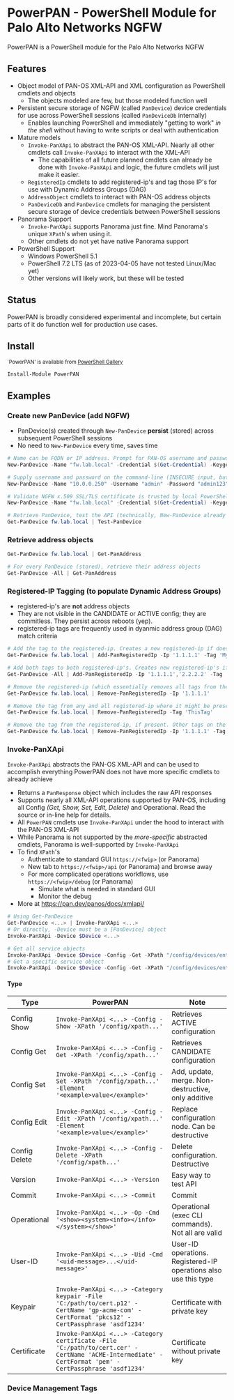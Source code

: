 # PowerPAN - PowerShell Module for Palo Alto Networks NGFW

PowerPAN is a PowerShell module for the Palo Alto Networks NGFW

## Features

- Object model of PAN-OS XML-API and XML configuration as PowerShell cmdlets and objects
  - The objects modeled are few, but those modeled function well
- Persistent secure storage of NGFW (called `PanDevice`) device credentials for use across PowerShell sessions (called `PanDeviceDb` internally)
  - Enables launching PowerShell and immediately "getting to work" *in the shell* without having to write scripts or deal with authentication
- Mature models
  - `Invoke-PanXApi` to abstract the PAN-OS XML-API. Nearly all other cmdlets call `Invoke-PanXApi` to interact with the XML-API
    - The capabilities of all future planned cmdlets can already be done with `Invoke-PanXApi` and logic, the future cmdlets will just make it easier.
  - `RegisteredIp` cmdlets to add registered-ip's and tag those IP's for use with Dynamic Address Groups (DAG)
  - `AddressObject` cmdlets to interact with PAN-OS address objects
  - `PanDeviceDb` and `PanDevice` cmdlets for managing the persistent secure storage of device credentials between PowerShell sessions
- Panorama Support
  - `Invoke-PanXApi` supports Panorama just fine. Mind Panorama's unique `XPath`'s when using it.
  - Other cmdlets do not yet have native Panorama support
- PowerShell Support
  - Windows PowerShell 5.1
  - PowerShell 7.2 LTS (as of 2023-04-05 have not tested Linux/Mac yet)
  - Other versions will likely work, but these will be tested

## Status

PowerPAN is broadly considered experimental and incomplete, but certain parts of it do function well for production use cases.

## Install

<sub>`PowerPAN' is available from [PowerShell Gallery](https://www.powershellgallery.com/packages/PowerPAN)</sub>

`Install-Module PowerPAN`

## Examples

### Create new PanDevice (add NGFW)

- PanDevice(s) created through `New-PanDevice` **persist** (stored) across subsequent PowerShell sessions
- No need to `New-PanDevice` every time, saves time

```powershell
# Name can be FQDN or IP address. Prompt for PAN-OS username and password using PSCredential (secure input)
New-PanDevice -Name "fw.lab.local" -Credential $(Get-Credential) -Keygen

# Supply username and password on the command-line (INSECURE input, but supported). IPv4 address is supported as well.
New-PanDevice -Name "10.0.0.250" -Username "admin" -Password "admin123" -Keygen

# Validate NGFW x.509 SSL/TLS certificate is trusted by local PowerShell session. Validation is disabled by default. Per device setting is persists.
New-PanDevice -Name "fw.lab.local" -Credential $(Get-Credential) -Keygen -ValidateCertificate

# Retrieve PanDevice, test the API (technically, New-PanDevice already tests, but can be used on subsequent PS sessions to verify)
Get-PanDevice fw.lab.local | Test-PanDevice
```

### Retrieve address objects

```powershell
Get-PanDevice fw.lab.local | Get-PanAddress

# For every PanDevice (stored), retrieve their address objects
Get-PanDevice -All | Get-PanAddress
```

### Registered-IP Tagging (to populate Dynamic Address Groups)

- registered-ip's are **not** address objects
- They are not visible in the CANDIDATE or ACTIVE config; they are commitless. They persist across reboots (yep).
- registered-ip tags are frequently used in dyanmic address group (DAG) match criteria

```powershell
# Add the tag to the registered-ip. Creates a new registered-ip if doesn't already exist.
Get-PanDevice fw.lab.local | Add-PanRegisteredIp -Ip '1.1.1.1' -Tag 'MyTag'

# Add both tags to both registered-ip's. Creates new registered-ip's if doesn't already exist.
Get-PanDevice -All | Add-PanRegisteredIp -Ip '1.1.1.1','2.2.2.2' -Tag 'ThisTag','ThatTag'

# Remove the registered-ip (which essentially removes all tags from the registered-ip). Can specify more than one registered-ip.
Get-PanDevice fw.lab.local | Remove-PanRegisteredIp -Ip '1.1.1.1'

# Remove the tag from any and all registered-ip where it might be present. Can specify more than one tag.
Get-PanDevice fw.lab.local | Remove-PanRegisteredIp -Tag 'ThisTag'

# Remove the tag from the registered-ip, if present. Other tags on the registered-ip are unaffected.
Get-PanDevice fw.lab.local | Remove-PanRegisteredIp -Ip '1.1.1.1' -Tag 'ThisTag'
```

### Invoke-PanXApi

`Invoke-PanXApi` abstracts the PAN-OS XML-API and can be used to accomplish everything PowerPAN does not have more specific cmdlets to already achieve

- Returns a `PanResponse` object which includes the raw API responses
- Supports nearly all XML-API operations supported by PAN-OS, including all Config *(Get, Show, Set, Edit, Delete)* and Operational. Read the source or in-line help for details.
- All `PowerPAN` cmdlets use `Invoke-PanXApi` under the hood to interact with the PAN-OS XML-API
- While Panorama is not supported by the *more-specific* abstracted cmdlets, Panorama is well-supported by `Invoke-PanXApi`
- To find `XPath`'s
  - Authenticate to standard GUI `https://<fwip>` (or Panorama)
  - New tab to `https://<fwip>/api` (or Panorama) and browse away
  - For more complicated operations workflows, use `https://<fwip>/debug` (or Panorama)
    - Simulate what is needed in standard GUI
    - Monitor the debug
- More at <https://pan.dev/panos/docs/xmlapi/>

```powershell
# Using Get-PanDevice
Get-PanDevice <...> | Invoke-PanXApi <...>
# Or directly, -Device must be a [PanDevice] object
Invoke-PanXApi -Device $Device <...>

# Get all service objects
Invoke-PanXApi -Device $Device -Config -Get -XPath "/config/devices/entry[@name='localhost.localdomain']/vsys/entry[@name='vsys1']/service"
# Get a specific service object
Invoke-PanXApi -Device $Device -Config -Get -XPath "/config/devices/entry[@name='localhost.localdomain']/vsys/entry[@name='vsys1']/service/entry[@name='tcp-443']"
```

#### Type

| Type          | PowerPAN | Note |
| ------------- | -------- | ---- |
| Config Show   | `Invoke-PanXApi <...> -Config -Show -XPath '/config/xpath...'` | Retrieves ACTIVE configuration |
| Config Get    | `Invoke-PanXApi <...> -Config -Get -XPath '/config/xpath...'`  | Retrieves CANDIDATE configuration |
| Config Set    | `Invoke-PanXApi <...> -Config -Set -XPath '/config/xpath...' -Element '<example>value</example>'`   | Add, update, merge. Non-destructive, only additive |
| Config Edit   | `Invoke-PanXApi <...> -Config -Edit -XPath '/config/xpath...' -Element '<example>value</example>'`   | Replace configuration node. Can be destructive |
| Config Delete | `Invoke-PanXApi <...> -Config -Delete -XPath '/config/xpath...'`   | Delete configuration. Destructive |
| Version       | `Invoke-PanXApi <...> -Version`   | Easy way to test API |
| Commit       |  `Invoke-PanXApi <...> -Commit`   | Commit |
| Operational   | `Invoke-PanXApi <...> -Op -Cmd '<show><system><info></info></system></show>'`   | Operational (exec CLI commands). Not all are valid |
| User-ID       | `Invoke-PanXApi <...> -Uid -Cmd '<uid-message>...</uid-message>'`   | User-ID operations. Registered-IP operations also use this type |
| Keypair       | `Invoke-PanXApi <...> -Category keypair -File 'C:/path/to/cert.p12' -CertName 'gp-acme-com' -CertFormat 'pkcs12' -CertPassphrase 'asdf1234'`| Certificate with private key |
| Certificate   | `Invoke-PanXApi <...> -Category certificate -File 'C:/path/to/cert.cer' -CertName 'ACME-Intermediate' -CertFormat 'pem' -CertPassphrase 'asdf1234'`| Certificate without private key |

### Device Management Tags
